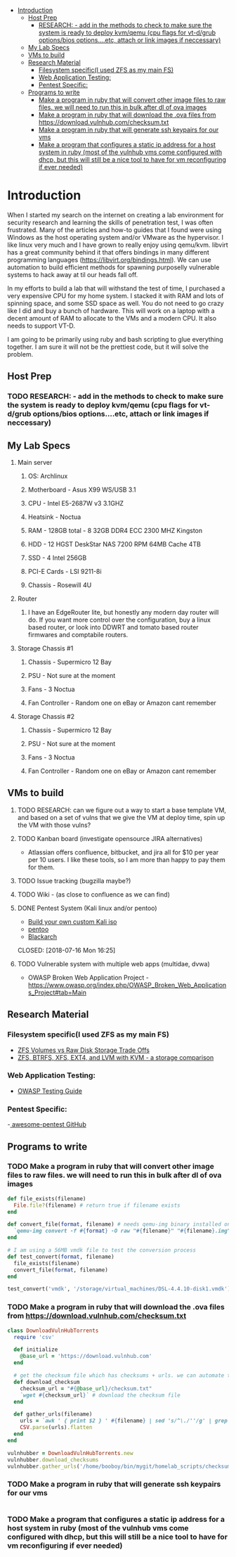 - [Introduction](#sec-1)
  - [Host Prep](#sec-1-1)
    - [RESEARCH: - add in the methods to check to make sure the system is ready to deploy kvm/qemu (cpu flags for vt-d/grub options/bios options&#x2026;.etc, attach or link images if neccessary)](#sec-1-1-1)
  - [My Lab Specs](#sec-1-2)
  - [VMs to build](#sec-1-3)
  - [Research Material](#sec-1-4)
    - [Filesystem specific(I used ZFS as my main FS)](#sec-1-4-1)
    - [Web Application Testing:](#sec-1-4-2)
    - [Pentest Specific:](#sec-1-4-3)
  - [Programs to write](#sec-1-5)
    - [Make a program in ruby that will convert other image files to raw files. we will need to run this in bulk after dl of ova images](#sec-1-5-1)
    - [Make a program in ruby that will download the .ova files from <https://download.vulnhub.com/checksum.txt>](#sec-1-5-2)
    - [Make a program in ruby that will generate ssh keypairs for our vms](#sec-1-5-3)
    - [Make a program that configures a static ip address for a host system in ruby (most of the vulnhub vms come configured with dhcp, but this will still be a nice tool to have for vm reconfiguring if ever needed)](#sec-1-5-4)


# Introduction<a id="sec-1"></a>

When I started my search on the internet on creating a lab environment for security research and learning the skills of penetration test, I was often frustrated. Many of the articles and how-to guides that I found were using Windows as the host operating system and/or VMware as the hypervisor. I like linux very much and I have grown to really enjoy using qemu/kvm. libvirt has a great community behind it that offers bindings in many different programming languages (<https://libvirt.org/bindings.html>). We can use automation to build efficient methods for spawning purposelly vulnerable systems to hack away at til our heads fall off.

In my efforts to build a lab that will withstand the test of time, I purchased a very expensive CPU for my home system. I stacked it with RAM and lots of spinning space, and some SSD space as well. You do not need to go crazy like I did and buy a bunch of hardware. This will work on a laptop with a decent amount of RAM to allocate to the VMs and a modern CPU. It also needs to support VT-D.

I am going to be primarily using ruby and bash scripting to glue everything together. I am sure it will not be the prettiest code, but it will solve the problem.

## Host Prep<a id="sec-1-1"></a>

### TODO RESEARCH: - add in the methods to check to make sure the system is ready to deploy kvm/qemu (cpu flags for vt-d/grub options/bios options&#x2026;.etc, attach or link images if neccessary)<a id="sec-1-1-1"></a>

## My Lab Specs<a id="sec-1-2"></a>

1.  Main server

    1.  OS: Archlinux
    
    2.  Motherboard - Asus X99 WS/USB 3.1
    
    3.  CPU - Intel E5-2687W v3 3.1GHZ
    
    4.  Heatsink - Noctua
    
    5.  RAM - 128GB total - 8 32GB DDR4 ECC 2300 MHZ Kingston
    
    6.  HDD - 12 HGST DeskStar NAS 7200 RPM 64MB Cache 4TB
    
    7.  SSD - 4 Intel 256GB
    
    8.  PCI-E Cards - LSI 9211-8i
    
    9.  Chassis - Rosewill 4U

2.  Router

    1.  I have an EdgeRouter lite, but honestly any modern day router will do. If you want more control over the configuration, buy a linux based router, or look into DDWRT and tomato based router firmwares and comptabile routers.

3.  Storage Chassis #1

    1.  Chassis - Supermicro 12 Bay
    
    2.  PSU - Not sure at the moment
    
    3.  Fans - 3 Noctua
    
    4.  Fan Controller - Random one on eBay or Amazon cant remember

4.  Storage Chassis #2

    1.  Chassis - Supermicro 12 Bay
    
    2.  PSU - Not sure at the moment
    
    3.  Fans - 3 Noctua
    
    4.  Fan Controller - Random one on eBay or Amazon cant remember

## VMs to build<a id="sec-1-3"></a>

1.  TODO RESEARCH: can we figure out a way to start a base template VM, and based on a set of vulns that we give the VM at deploy time, spin up the VM with those vulns?

2.  TODO Kanban board (investigate opensource JIRA alternatives)

    -   Atlassian offers confluence, bitbucket, and jira all for $10 per year per 10 users. I like these tools, so I am more than happy to pay them for them.

3.  TODO Issue tracking (bugzilla maybe?)

4.  TODO Wiki - (as close to confluence as we can find)

5.  DONE Pentest System (Kali linux and/or pentoo)

    -   [Build your own custom Kali iso](https://docs.kali.org/development/live-build-a-custom-kali-iso)
    -   [pentoo](https://www.pentoo.ch/download)
    -   [Blackarch](https://blackarch.org/downloads.html)
    
    CLOSED: <span class="timestamp-wrapper"><span class="timestamp">[2018-07-16 Mon 16:25]</span></span>

6.  TODO Vulnerable system with multiple web apps (multidae, dvwa)

    -   OWASP Broken Web Application Project - <https://www.owasp.org/index.php/OWASP_Broken_Web_Applications_Project#tab=Main>

## Research Material<a id="sec-1-4"></a>

### Filesystem specific(I used ZFS as my main FS)<a id="sec-1-4-1"></a>

-   [ZFS Volumes vs Raw Disk Storage Trade Offs](https://superuser.com/questions/1159116/zfs-vs-raw-disk-for-storing-virtual-machines-trade-offs)
-   [ZFS, BTRFS, XFS, EXT4, and LVM with KVM - a storage comparison](https://www.ilsistemista.net/index.php/virtualization/47-zfs-btrfs-xfs-ext4-and-lvm-with-kvm-a-storage-performance-comparison.html)

### Web Application Testing:<a id="sec-1-4-2"></a>

-   [OWASP Testing Guide](https://www.owasp.org/images/1/19/OTGv4.pdf)

### Pentest Specific:<a id="sec-1-4-3"></a>

-[ awesome-pentest GitHub](https://github.com/enaqx/awesome-pentest)

## Programs to write<a id="sec-1-5"></a>

### TODO Make a program in ruby that will convert other image files to raw files. we will need to run this in bulk after dl of ova images<a id="sec-1-5-1"></a>

```ruby
def file_exists(filename)
  File.file?(filename) # return true if filename exists
end

def convert_file(format, filename) # needs qemu-img binary installed on the system, returns a new raw image file
  `qemu-img convert -f #{format} -O raw "#{filename}" "#{filename}.img"` 
end 

# I am using a 56MB vmdk file to test the conversion process
def test_convert(format, filename)
  file_exists(filename)
  convert_file(format, filename)
end

test_convert('vmdk', '/storage/virtual_machines/DSL-4.4.10-disk1.vmdk')

```

### TODO Make a program in ruby that will download the .ova files from <https://download.vulnhub.com/checksum.txt><a id="sec-1-5-2"></a>

```ruby
class DownloadVulnHubTorrents
  require 'csv'

  def initialize
    @base_url = 'https://download.vulnhub.com'
  end

  # get the checksum file which has checksums + urls. we can automate the check of the files and compare with the checksums to make sure everything downloaded matches
  def download_checksum
    checksum_url = "#{@base_url}/checksum.txt"
    `wget #{checksum_url}` # download the checksum file
  end

  def gather_urls(filename)
    urls = `awk ' { print $2 } ' #{filename} | sed 's/^\./''/g' | grep -E 'ova|torrent|zip|tar|txt|gz|gzip|iso|7z|exe|text|img|png|jpg|jpeg|md|LICENSE|README'`
    CSV.parse(urls).flatten
  end
end

vulnhubber = DownloadVulnHubTorrents.new
vulnhubber.download_checksums
vulnhubber.gather_urls('/home/booboy/bin/mygit/homelab_scripts/checksum.txt')

```

### TODO Make a program in ruby that will generate ssh keypairs for our vms<a id="sec-1-5-3"></a>

```ruby

```

### TODO Make a program that configures a static ip address for a host system in ruby (most of the vulnhub vms come configured with dhcp, but this will still be a nice tool to have for vm reconfiguring if ever needed)<a id="sec-1-5-4"></a>
